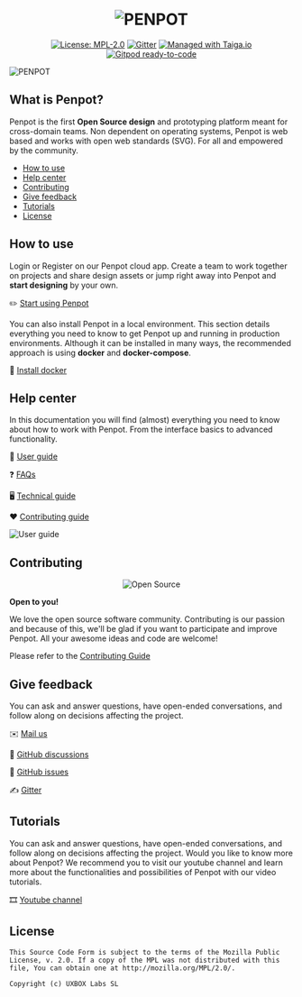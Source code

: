 
[uri_license]: https://www.mozilla.org/en-US/MPL/2.0
[uri_license_image]: https://img.shields.io/badge/MPL-2.0-blue.svg

<h1 align="center">
  <br>
  <img src="https://penpot.app/images/readme/readme-logo.jpg" alt="PENPOT">
</h1>

<p align="center"><a href="https://www.mozilla.org/en-US/MPL/2.0" rel="nofollow"><img src="https://camo.githubusercontent.com/3fcf3d6b678ea15fde3cf7d6af0e242160366282d62a7c182d83a50bfee3f45e/68747470733a2f2f696d672e736869656c64732e696f2f62616467652f4d504c2d322e302d626c75652e737667" alt="License: MPL-2.0" data-canonical-src="https://img.shields.io/badge/MPL-2.0-blue.svg" style="max-width:100%;"></a>
<a href="https://gitter.im/penpot/community" rel="nofollow"><img src="https://camo.githubusercontent.com/5b0aecb33434f82a7b158eab7247544235ada0cf7eeb9ce8e52562dd67f614b7/68747470733a2f2f6261646765732e6769747465722e696d2f736572656e6f2d78797a2f636f6d6d756e6974792e737667" alt="Gitter" data-canonical-src="https://badges.gitter.im/sereno-xyz/community.svg" style="max-width:100%;"></a>
<a href="https://tree.taiga.io/project/penpot/" title="Managed with Taiga.io" rel="nofollow"><img src="https://camo.githubusercontent.com/4a1d1112f0272e3393b1e8da312ff4435418e9e2eb4c0964881e3680f90a653c/68747470733a2f2f696d672e736869656c64732e696f2f62616467652f6d616e61676564253230776974682d54414947412e696f2d3730396631342e737667" alt="Managed with Taiga.io" data-canonical-src="https://img.shields.io/badge/managed%20with-TAIGA.io-709f14.svg" style="max-width:100%;"></a>
<a href="https://gitpod.io/#https://github.com/penpot/penpot" rel="nofollow"><img src="https://camo.githubusercontent.com/daadb4894128d1e19b72d80236f5959f1f2b47f9fe081373f3246131f0189f6c/68747470733a2f2f696d672e736869656c64732e696f2f62616467652f476974706f642d72656164792d2d746f2d2d636f64652d626c75653f6c6f676f3d676974706f64" alt="Gitpod ready-to-code" data-canonical-src="https://img.shields.io/badge/Gitpod-ready--to--code-blue?logo=gitpod" style="max-width:100%;"></a></p>

![PENPOT](https://penpot.app/images/readme/home-ui.jpg)


## What is Penpot? ##

Penpot is the first **Open Source design** and prototyping platform meant for cross-domain teams. Non dependent on operating systems, Penpot is web based and works with open web standards (SVG). For all and empowered by the community.

- [How to use](#how-to-use)
- [Help center](#help-center)
- [Contributing](#contributing)
- [Give feedback](#give-feedback)
- [Tutorials](#tutorials)
- [License](#license)

## How to use ##

Login or Register on our Penpot cloud app. Create a team to work together on projects and share design assets or jump right away into Penpot and **start designing** by your own.

✏️ [Start using Penpot](https://design.penpot.app)

You can also install Penpot in a local environment. This section details everything you need to know to get Penpot up and running in production environments. Although it can be installed in many ways, the recommended approach is using **docker** and **docker-compose**.

🐳 [Install docker](https://help.penpot.app/technical-guide/getting-started/)

## Help center ##

In this documentation you will find (almost) everything you need to know about how to work with Penpot. From the interface basics to advanced functionality.

📖 [User guide](https://help.penpot.app/user-guide/)

❓ [FAQs](https://help.penpot.app/faqs/)

🖥️ [Technical guide](https://help.penpot.app/technical-guide/)

❤️ [Contributing guide](https://help.penpot.app/contributing-guide/)

![User guide](https://penpot.app/images/readme/help-center.jpg)

## Contributing ##

<p align="center">
  <img src="https://penpot.app/images/open-source.png" alt="Open Source">
</p>

**Open to you!**

We love the open source software community. Contributing is our
passion and because of this, we'll be glad if you want to participate
and improve Penpot. All your awesome ideas and code are welcome!

Please refer to the [Contributing Guide](./CONTRIBUTING.md)

## Give feedback ##

You can ask and answer questions, have open-ended conversations, and follow along on decisions affecting the project.

✉️ [Mail us](mailto:info@penpot.app)

💬 [GitHub discussions](https://github.com/penpot/penpot/discussions)

🐞 [GitHub issues](https://github.com/penpot/penpot/issues)

✍️️ [Gitter](https://gitter.im/penpot/community)

## Tutorials ##

You can ask and answer questions, have open-ended conversations, and follow along on decisions affecting the project.
Would you like to know more about Penpot? We recommend you to visit our youtube channel and learn more about the functionalities and possibilities of Penpot with our video tutorials.

🎞️ [Youtube channel](https://www.youtube.com/channel/UCAqS8G72uv9P5HG1IfgnQ9g)

## License ##

```
This Source Code Form is subject to the terms of the Mozilla Public
License, v. 2.0. If a copy of the MPL was not distributed with this
file, You can obtain one at http://mozilla.org/MPL/2.0/.

Copyright (c) UXBOX Labs SL
```
